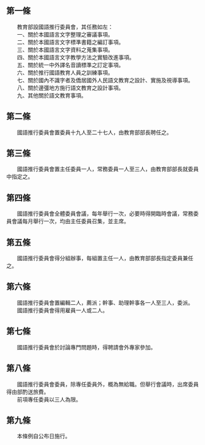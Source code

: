 第一條 
-------
　　教育部設國語推行委員會，其任務如左：  
　　一、關於本國語言文字整理之審議事項。  
　　二、關於本國語言文字標準書籍之編訂事項。  
　　三、關於本國語言文字資料之蒐集事項。  
　　四、關於本國語言文字教學方法之實驗改進事項。  
　　五、關於統一中外譯名音讀標準之訂定事項。  
　　六、關於推行國語教育人員之訓練事項。  
　　七、關於國內不識字者及僑居國外人民語文教育之設計、實施及視導事項。  
　　八、關於邊彊地方施行語文教育之設計事項。  
　　九、其他關於語文教育事項。  


第二條 
-------
　　國語推行委員會置委員十九人至二十七人，由教育部部長聘任之。  


第三條 
-------
　　國語推行委員會置主任委員一人，常務委員一人至三人，由教育部部長就委員中指定之。  


第四條 
-------
　　國語推行委員會全體委員會議，每年舉行一次，必要時得開臨時會議，常務委員會議每月舉行一次，均由主任委員召集，並主席。  


第五條 
-------
　　國語推行委員會得分組辦事，每組置主任一人，由教育部部長指定委員兼任之。  


第六條 
-------
　　國語推行委員會置編輯二人，薦派；幹事、助理幹事各一人至三人，委派。  
　　國語推行委員會得用雇員一人或二人。  


第七條 
-------
　　國語推行委員會於討論專門問題時，得聘請會外專家參加。  


第八條 
-------
　　國語推行委員會委員，除專任委員外，概為無給職。但舉行會議時，出席委員得由部酌送旅費。  
　　前項專任委員以三人為限。  


第九條 
-------
　　本條例自公布日施行。
